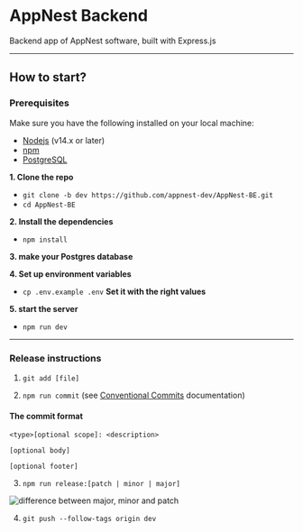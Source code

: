 # AppNest Backend

Backend app of AppNest software, built with Express.js

---

## How to start?

### Prerequisites

Make sure you have the following installed on your local machine:

- [Nodejs](https://nodejs.org/) (v14.x or later)
- [npm](https://www.npmjs.com/)
- [PostgreSQL](https://www.postgresql.org/)

**1. Clone the repo**

- `git clone -b dev https://github.com/appnest-dev/AppNest-BE.git`
- `cd AppNest-BE`

**2. Install the dependencies**

- `npm install`

**3. make your Postgres database**

**4. Set up environment variables**

- `cp .env.example .env`
  **Set it with the right values**

**5. start the server**

- `npm run dev`

---

### Release instructions

1. `git add [file]`

2. `npm run commit` (see [Conventional Commits](https://www.conventionalcommits.org/en/v1.0.0/) documentation)

#### The commit format

```
<type>[optional scope]: <description>

[optional body]

[optional footer]
```

3.  `npm run release:[patch | minor | major]`

![difference between major, minor and patch](https://res.cloudinary.com/practicaldev/image/fetch/s--l3wtOBiF--/c_limit,f_auto,fl_progressive,q_auto,w_880/https://dev-to-uploads.s3.amazonaws.com/uploads/articles/wjlxt40w9kzayorc9msn.png)

4. `git push --follow-tags origin dev`
